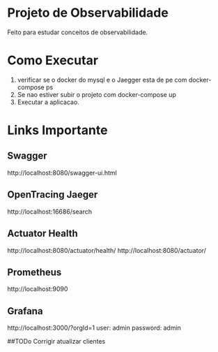 # Projeto de Observabilidade
Feito para estudar conceitos de observabilidade.

# Como Executar
1) verificar se o docker do mysql e o Jaegger esta de pe com docker-compose ps
2) Se nao estiver subir o projeto com docker-compose up
3) Executar a aplicacao.

# Links Importante
## Swagger
http://localhost:8080/swagger-ui.html
## OpenTracing Jaeger
http://localhost:16686/search
## Actuator Health
http://localhost:8080/actuator/health/
http://localhost:8080/actuator/

## Prometheus
http://localhost:9090

## Grafana
http://localhost:3000/?orgId=1
user: admin
password: admin

##TODo 
Corrigir atualizar clientes